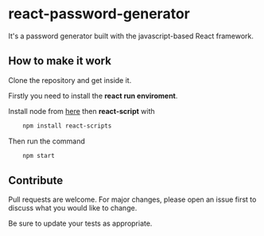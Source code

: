 # react-password-generator

It's a password generator built with the javascript-based React framework.


## How to make it work

Clone the repository and get inside it.

Firstly you need to install the **react run enviroment**.

Install node from [here](https://www.google.com/search?q=install+node&oq=install+node&aqs=chrome..69i57j69i59l3j69i60j69i61j69i60j69i61.1176j0j9&sourceid=chrome&ie=UTF-8) then **react-script** with 

```bash
    npm install react-scripts
```

Then run the command 

```bash
    npm start
```

## Contribute

Pull requests are welcome. For major changes, please open an issue first to discuss what you would like to change.

Be sure to update your tests as appropriate.